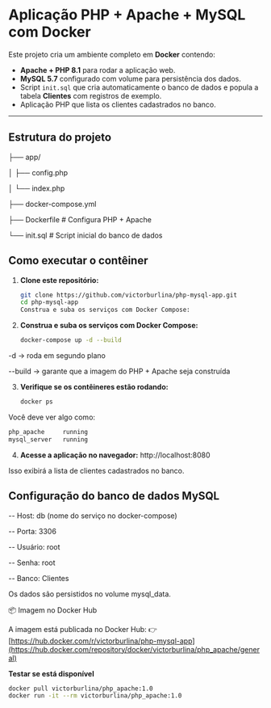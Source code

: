# Aplicação PHP + Apache + MySQL com Docker

Este projeto cria um ambiente completo em **Docker** contendo:  

- **Apache + PHP 8.1** para rodar a aplicação web.  
- **MySQL 5.7** configurado com volume para persistência dos dados.  
- Script `init.sql` que cria automaticamente o banco de dados e popula a tabela **Clientes** com registros de exemplo.  
- Aplicação PHP que lista os clientes cadastrados no banco.  

---

## Estrutura do projeto
├── app/ 

│ ├── config.php

│ └── index.php

├── docker-compose.yml 

├── Dockerfile # Configura PHP + Apache

└── init.sql # Script inicial do banco de dados


## Como executar o contêiner

1. **Clone este repositório:**
   ```bash
   git clone https://github.com/victorburlina/php-mysql-app.git
   cd php-mysql-app
   Construa e suba os serviços com Docker Compose:

2. **Construa e suba os serviços com Docker Compose:**
   ```bash
   docker-compose up -d --build 
-d → roda em segundo plano

--build → garante que a imagem do PHP + Apache seja construída

3. **Verifique se os contêineres estão rodando:**
   ```bash
   docker ps  
Você deve ver algo como:
   ```bash
   php_apache     running
   mysql_server   running
   ```
4. **Acesse a aplicação no navegador:** http://localhost:8080
   
Isso exibirá a lista de clientes cadastrados no banco.

## Configuração do banco de dados MySQL
 -- Host: db (nome do serviço no docker-compose)
 
 -- Porta: 3306
 
 -- Usuário: root
 
 -- Senha: root
 
 -- Banco: Clientes

Os dados são persistidos no volume mysql_data.

📦 Imagem no Docker Hub

A imagem está publicada no Docker Hub:
👉 [https://hub.docker.com/r/victorburlina/php-mysql-app](https://hub.docker.com/repository/docker/victorburlina/php_apache/general)

**Testar se está disponível**
```bash
docker pull victorburlina/php_apache:1.0
docker run -it --rm victorburlina/php_apache:1.0


